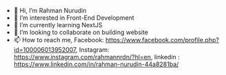 - 👋 Hi, I’m Rahman Nurudin
- 👀 I’m interested in Front-End Development
- 🌱 I’m currently learning NextJS
- 💞️ I’m looking to collaborate on building website
- 📫 How to reach me, Facebook: https://www.facebook.com/profile.php?id=100006013952007, Instagram: https://www.instagram.com/rahmannrdn/?hl=en, linkedin : https://www.linkedin.com/in/rahman-nurudin-44a8281ba/
